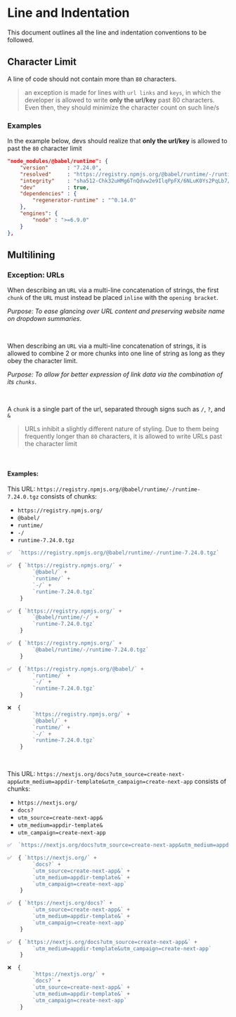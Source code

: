 # Line and Indentation
This document outlines all the line and indentation conventions to be followed.

## Character Limit
A line of code should not contain more than `80` characters.

> an exception is made for lines with `url links` and `keys`, in which the developer is allowed to write **only the url/key** past 80 characters. Even then, they should minimize the character count on such line/s

### Examples
In the example below, devs should realize that **only the url/key** is allowed to past the `80` character limit
```json
"node_modules/@babel/runtime": {
    "version"      : "7.24.0",
    "resolved"     : "https://registry.npmjs.org/@babel/runtime/-/runtime-7.24.0.tgz",
    "integrity"    : "sha512-Chk32uHMg6TnQdvw2e9IlqPpFX/6NLuK0Ys2PqLb7/gL5uFn9mXvK715FGLlOLQrcO4qIkNHkvPGktzzXexsFw==",
    "dev"          : true,
    "dependencies" : {
        "regenerator-runtime" : "^0.14.0"
    },
    "engines": {
        "node" : ">=6.9.0"
    }
},
```

## Multilining

### Exception: URLs
When describing an `URL` via a multi-line concatenation of strings, the first
`chunk` of the `URL` must instead be placed `inline` 
with the `opening bracket`.

*Purpose: To ease glancing over URL content and preserving website name on 
dropdown summaries*.

<br>

When describing an `URL` via a multi-line concatenation of strings, it is
allowed to combine 2 or more chunks into one line of string as long as they
obey the character limit.

*Purpose: To allow for better expression of link data via the combination of 
its `chunks`*.

<br>

A `chunk` is a single part of the url, separated through
signs such as `/`, `?`, and `&`

>URLs inhibit a slightly different nature of styling. Due to them being 
frequently longer than `80` characters, it is allowed to write URLs past the 
character limit

<br>

#### Examples:
This URL:
`https://registry.npmjs.org/@babel/runtime/-/runtime-7.24.0.tgz` 
consists of chunks:
- `https://registry.npmjs.org/`
- `@babel/`
- `runtime/`
- `-/`
- `runtime-7.24.0.tgz`

```js
✅  `https://registry.npmjs.org/@babel/runtime/-/runtime-7.24.0.tgz`

✅  { `https://registry.npmjs.org/` +
        `@babel/` + 
        `runtime/` + 
        `-/` + 
        `runtime-7.24.0.tgz`
    }

✅  { `https://registry.npmjs.org/` +
        `@babel/runtime/-/` + 
        `runtime-7.24.0.tgz`
    }

✅  { `https://registry.npmjs.org/` +
        `@babel/runtime/-/runtime-7.24.0.tgz`
    }

✅  { `https://registry.npmjs.org/@babel/` + 
        `runtime/` + 
        `-/` + 
        `runtime-7.24.0.tgz`
    }

❌  { 
        `https://registry.npmjs.org/` +
        `@babel/` + 
        `runtime/` + 
        `-/` + 
        `runtime-7.24.0.tgz`
    }
```

<br>

This URL: `https://nextjs.org/docs?utm_source=create-next-app&utm_medium=appdir-template&utm_campaign=create-next-app` consists of chunks:
- `https://nextjs.org/`
- `docs?`
- `utm_source=create-next-app&`
- `utm_medium=appdir-template&`
- `utm_campaign=create-next-app`

```js
✅  `https://nextjs.org/docs?utm_source=create-next-app&utm_medium=appdir-template&utm_campaign=create-next-app`

✅  { `https://nextjs.org/` +                                                   
        `docs?` +                                                              
        `utm_source=create-next-app&` +                                         
        `utm_medium=appdir-template&` +                                         
        `utm_campaign=create-next-app`
    }

✅  { `https://nextjs.org/docs?` +
        `utm_source=create-next-app&` +
        `utm_medium=appdir-template&` + 
        `utm_campaign=create-next-app`
    }

✅  { `https://nextjs.org/docs?utm_source=create-next-app&` +
        `utm_medium=appdir-template&utm_campaign=create-next-app`
    }

❌  { 
        `https://nextjs.org/` +                                                   
        `docs?` +                                                              
        `utm_source=create-next-app&` +                                         
        `utm_medium=appdir-template&` +                                         
        `utm_campaign=create-next-app`
    }
```